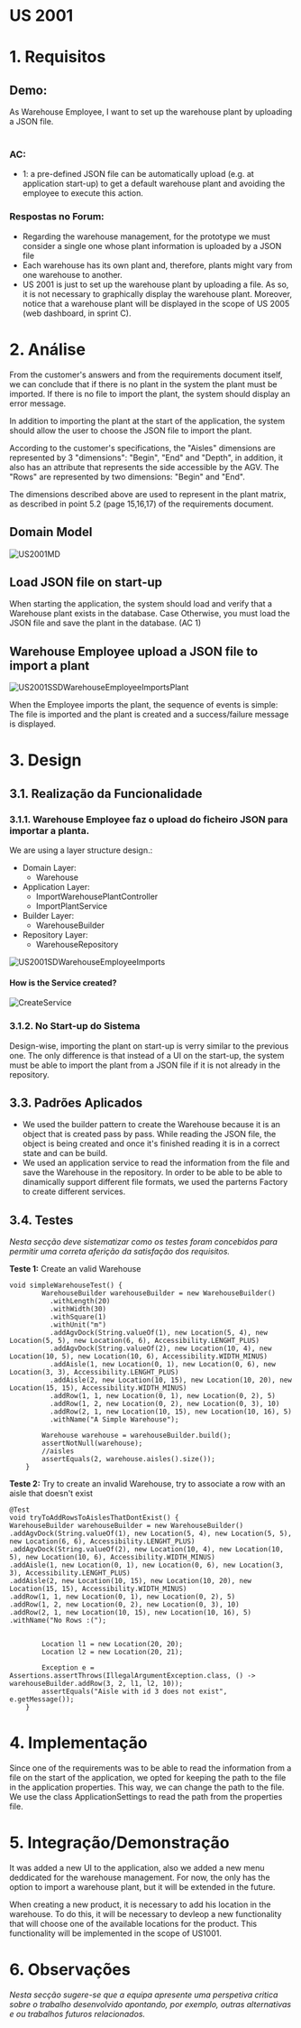 US 2001
=======================================

# 1. Requisitos

## **Demo:**

As Warehouse Employee, I want to set up the warehouse plant by uploading a JSON file.
<br>
<br>

### **AC:**

* 1: a pre-defined JSON file can be automatically upload (e.g. at application start-up) to get a default warehouse plant
  and avoiding the employee to execute this action.

### **Respostas no Forum:**

- Regarding the warehouse management, for the prototype we must consider a single one whose plant information is
  uploaded by a JSON file
- Each warehouse has its own plant and, therefore, plants might vary from one warehouse to another.
- US 2001 is just to set up the warehouse plant by uploading a file. As so, it is not necessary to graphically display
  the warehouse plant. Moreover, notice that a warehouse plant will be displayed in the scope of US 2005 (web dashboard,
  in sprint C).

# 2. Análise

From the customer's answers and from the requirements document itself, we can conclude that if there is no plant in the
system the plant must be imported. If there is no file to import the plant, the system should display an error message.

In addition to importing the plant at the start of the application, the system should allow the user to choose the JSON
file to import the plant.

According to the customer's specifications, the "Aisles" dimensions are represented by 3 "dimensions": "Begin", "End"
and "Depth", in addition, it also has an attribute that represents the side accessible by the AGV.
The "Rows" are represented by two dimensions: "Begin" and "End".

The dimensions described above are used to represent in the plant matrix, as described in point 5.2 (page 15,16,17) of
the requirements document.

## Domain Model

![US2001MD](US2001MD.svg)

## Load JSON file on start-up

When starting the application, the system should load and verify that a Warehouse plant exists in the database. Case
Otherwise, you must load the JSON file and save the plant in the database. (AC 1)

## Warehouse Employee upload a JSON file to import a plant

![US2001SSDWarehouseEmployeeImportsPlant](US2001SSDWarehouseEmployeeImports.svg)

When the Employee imports the plant, the sequence of events is simple: The file is imported and the plant is
created and a success/failure message is displayed.

# 3. Design

## 3.1. Realização da Funcionalidade

### 3.1.1. Warehouse Employee faz o upload do ficheiro JSON para importar a planta.

We are using a layer structure design.:

- Domain Layer:
    - Warehouse
- Application Layer:
    - ImportWarehousePlantController
    - ImportPlantService
- Builder Layer:
    - WarehouseBuilder
- Repository Layer:
    - WarehouseRepository

![US2001SDWarehouseEmployeeImports](US2001SDWarehouseEmployeeImports.svg)

#### How is the Service created?

![CreateService](CreateService.svg)

### 3.1.2. No Start-up do Sistema

Design-wise, importing the plant on start-up is verry similar to the previous one. The only difference is that instead
of a UI on the start-up, the system must be able to import the plant from a JSON file if it is not already in the
repository.

## 3.3. Padrões Aplicados

- We used the builder pattern to create the Warehouse because it is an object that is created pass by pass. While
  reading the JSON file, the object is being created and once it's finished reading it is in a correct state and can be
  build.
- We used an application service to read the information from the file and save the Warehouse in the repository. In
  order to be able to be able to dinamically support different file formats, we used the parterns Factory to create
  different services.

## 3.4. Testes

*Nesta secção deve sistematizar como os testes foram concebidos para permitir uma correta aferição da satisfação dos
requisitos.*

**Teste 1:** Create an valid Warehouse

```
void simpleWarehouseTest() {
        WarehouseBuilder warehouseBuilder = new WarehouseBuilder()
          .withLength(20)
          .withWidth(30)
          .withSquare(1)
          .withUnit("m")
          .addAgvDock(String.valueOf(1), new Location(5, 4), new Location(5, 5), new Location(6, 6), Accessibility.LENGHT_PLUS)
          .addAgvDock(String.valueOf(2), new Location(10, 4), new Location(10, 5), new Location(10, 6), Accessibility.WIDTH_MINUS)
          .addAisle(1, new Location(0, 1), new Location(0, 6), new Location(3, 3), Accessibility.LENGHT_PLUS)
          .addAisle(2, new Location(10, 15), new Location(10, 20), new Location(15, 15), Accessibility.WIDTH_MINUS)
          .addRow(1, 1, new Location(0, 1), new Location(0, 2), 5)
          .addRow(1, 2, new Location(0, 2), new Location(0, 3), 10)
          .addRow(2, 1, new Location(10, 15), new Location(10, 16), 5)
          .withName("A Simple Warehouse");

        Warehouse warehouse = warehouseBuilder.build();
        assertNotNull(warehouse);
        //aisles
        assertEquals(2, warehouse.aisles().size());
    }
```

**Teste 2:** Try to create an invalid Warehouse, try to associate a row with an aisle that doesn't exist

```
@Test
void tryToAddRowsToAislesThatDontExist() {
WarehouseBuilder warehouseBuilder = new WarehouseBuilder()
.addAgvDock(String.valueOf(1), new Location(5, 4), new Location(5, 5), new Location(6, 6), Accessibility.LENGHT_PLUS)
.addAgvDock(String.valueOf(2), new Location(10, 4), new Location(10, 5), new Location(10, 6), Accessibility.WIDTH_MINUS)
.addAisle(1, new Location(0, 1), new Location(0, 6), new Location(3, 3), Accessibility.LENGHT_PLUS)
.addAisle(2, new Location(10, 15), new Location(10, 20), new Location(15, 15), Accessibility.WIDTH_MINUS)
.addRow(1, 1, new Location(0, 1), new Location(0, 2), 5)
.addRow(1, 2, new Location(0, 2), new Location(0, 3), 10)
.addRow(2, 1, new Location(10, 15), new Location(10, 16), 5)
.withName("No Rows :(");


        Location l1 = new Location(20, 20);
        Location l2 = new Location(20, 21);

        Exception e = Assertions.assertThrows(IllegalArgumentException.class, () -> warehouseBuilder.addRow(3, 2, l1, l2, 10));
        assertEquals("Aisle with id 3 does not exist", e.getMessage());
    }
```

# 4. Implementação

Since one of the requirements was to be able to read the information from a file on the start of the application, we
opted for keeping the path to the file in the application properties. This way, we can change the path to the file. We
use the class ApplicationSettings to read the path from the properties file.

# 5. Integração/Demonstração

It was added a new UI to the application, also we added a new menu deddicated for the warehouse management. For now, the
only has the option to import a warehouse plant, but it will be extended in the future.

When creating a new product, it is necessary to add his location in the warehouse. To do this, it will be necessary to
devleop a new functionality that will choose one of the available locations for the product. This functionality will be
implemented in the scope of US1001.

# 6. Observações

*Nesta secção sugere-se que a equipa apresente uma perspetiva critica sobre o trabalho desenvolvido apontando, por
exemplo, outras alternativas e ou trabalhos futuros relacionados.*

